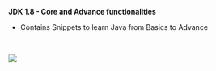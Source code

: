 **JDK 1.8 - Core and Advance functionalities**
- Contains Snippets to learn Java from Basics to Advance
<br>

![](.\notes\img.png)